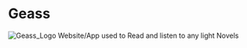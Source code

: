 # Geass
![Geass_Logo](https://user-images.githubusercontent.com/43398941/187600416-96c8ebd3-2cc0-4f8f-80b1-ac41438de2cb.png)
Website/App used to Read and listen to any light Novels
